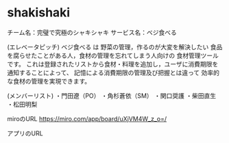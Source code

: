 # shakishaki
チーム名：完璧で究極のシャキシャキ
サービス名：ベジ食べる

(エレベータピッチ)
ベジ食べる は
野菜の管理，作るのが大変を解決したい
食品を腐らせたことがある人，食材の管理を忘れてしまう人向けの
食材管理ツールです。
これは登録されたリストから食材・料理を追加し，ユーザに消費期限を通知することによって、
記憶による消費期限の管理及び把握とは違って
効率的な食材の管理を実現できます。

(メンバーリスト)
・門田遼（PO）
・角杉蒼依（SM）
・関口奨護
・柴田直生
・松田明梨

miroのURL
https://miro.com/app/board/uXjVM4W_z_o=/

アプリのURL
